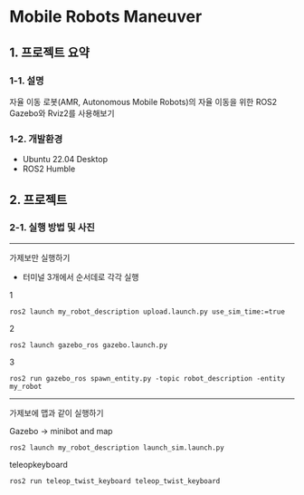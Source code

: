 # Mobile Robots Maneuver
## 1. 프로젝트 요약
### 1-1. 설명
자율 이동 로봇(AMR, Autonomous Mobile Robots)의 자율 이동을 위한 ROS2 Gazebo와 Rviz2를 사용해보기
### 1-2. 개발환경
- Ubuntu 22.04 Desktop
- ROS2 Humble
## 2. 프로젝트 
### 2-1. 실행 방법 및 사진
---
가제보만 실행하기
- 터미널 3개에서 순서데로 각각 실행

1

    ros2 launch my_robot_description upload.launch.py use_sim_time:=true

2

    ros2 launch gazebo_ros gazebo.launch.py

3

    ros2 run gazebo_ros spawn_entity.py -topic robot_description -entity my_robot

---
가제보에 맵과 같이 실행하기

Gazebo -> minibot and map

    ros2 launch my_robot_description launch_sim.launch.py 

teleopkeyboard

    ros2 run teleop_twist_keyboard teleop_twist_keyboard

